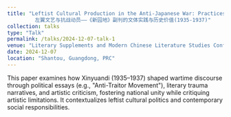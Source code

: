 ```yaml
---
title: "Leftist Cultural Production in the Anti-Japanese War: Practices and Paradoxes of the Xinyuandi Literary Supplement (1935-1937)    
         左翼文艺与抗战动员——《新园地》副刊的文体实践与历史价值(1935-1937)"
collection: talks
type: "Talk"
permalink: /talks/2024-12-07-talk-1
venue: "Literary Supplements and Modern Chinese Literature Studies Conference Forum"
date: 2024-12-07
location: "Shantou, Guangdong, PRC"
---
```


This paper examines how Xinyuandi (1935–1937) shaped wartime discourse through political essays (e.g., "Anti-Traitor Movement"), literary trauma narratives, and artistic criticism, fostering national unity while critiquing artistic limitations. It contextualizes leftist cultural politics and contemporary social responsibilities. 
